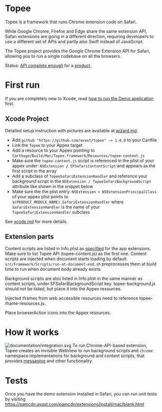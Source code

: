 Topee
=====
Topee is a framework that runs Chrome extension code on Safari.

While Google Chrome, Firefox and Edge share the same extension API, Safari extensions are going in a different direction,
requiring developers to use a different set of APIs and partly also Swift instead of JavaScript.

The Topee project provides the Google Chrome Extension API for Safari, allowing you to run a single codebase on all the browsers.

Status: [API complete enough](http://htmlpreview.github.io/?https://github.com/avast/topee/blob/master/api.html#)
for a [product](https://www.avast.com/passwords#mac).

First run
=========

If you are completely new to Xcode, read [how to run the Demo application](documentation/xcode_bootstrap.md) first.

Xcode Project
-------------

Detailed setup instruction with pictures are available at [wizard.md](documentation/wizard.md).

- Add `github "https://github.com/avast/topee" ~> 1.0.0` to your Cartfile
- Link the `Topee` to your Appex target
- Add a resource to your Appex pointing to `Carthage/Build/Mac/Topee.framework/Resources/topee-content.js`
- Make sure the `topee-content.js` script is referenced in the plist of your appex under: `NSExtension / SFSafariContentScript` and appears as the first script in the array
- Add a subclass of `TopeeSafariExtensionHandler` and reference your background script in the `NSExtension / TopeeSafariBackgroundScript` attribute like shown in the snippet below
- Make sure the the plist entry: `NSExtension > NSExtensionPrincipalClass` of your appex plist points to `$(PRODUCT_MODULE_NAME).SafariExtensionHandler` where `SafariExtensionHandler` is the name of your `TopeeSafariExtensionHandler` subclass

See [xcode.md](xcode.md) for more details.

Extension parts
---------------

Content scripts are listed in Info.plist as [specified](https://developer.apple.com/documentation/safariservices/safari_app_extensions/injecting_a_script_into_a_webpage) for the app extensions.
Make sure to list Topee API (topee-content.js) as the first one.
Content scripts are injected when document starts loading by default. `src/Framework/Scripts/run-at-document-end.sh` preprocesses them at build time to run when document body already exists.

Background scripts are also listed in Info.plist in the same manner as content scripts, under SFSafariBackgroundScript key.
topee-background.js should not be listed, but place it into the Appex resources.

Injected iframes from web accessible resources need to reference topee-iframe-resources.js.

Place browserAction icons into the Appex resources.

How it works
====

![documentation/integration.svg](https://raw.github.com/avast/topee/master/documentation/integration.svg?sanitize=true)
To run Chrome-API-based extension, Topee creates an invisible WebView to run background scripts
and `chrome` namespace implementations for background and content scripts, that provides [messaging](messaging.md)
and other functionality.

Tests
====

Once you have the demo extension installed in Safari, you can run unit tests by visiting https://pamcdn.avast.com/pamcdn/extensions/install/mac/blank.html
